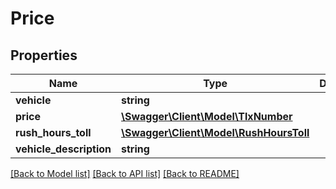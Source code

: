 # Price

## Properties
Name | Type | Description | Notes
------------ | ------------- | ------------- | -------------
**vehicle** | **string** |  | [optional] 
**price** | [**\Swagger\Client\Model\TlxNumber**](TlxNumber.md) |  | [optional] 
**rush_hours_toll** | [**\Swagger\Client\Model\RushHoursToll**](RushHoursToll.md) |  | [optional] 
**vehicle_description** | **string** |  | [optional] 

[[Back to Model list]](../README.md#documentation-for-models) [[Back to API list]](../README.md#documentation-for-api-endpoints) [[Back to README]](../README.md)


